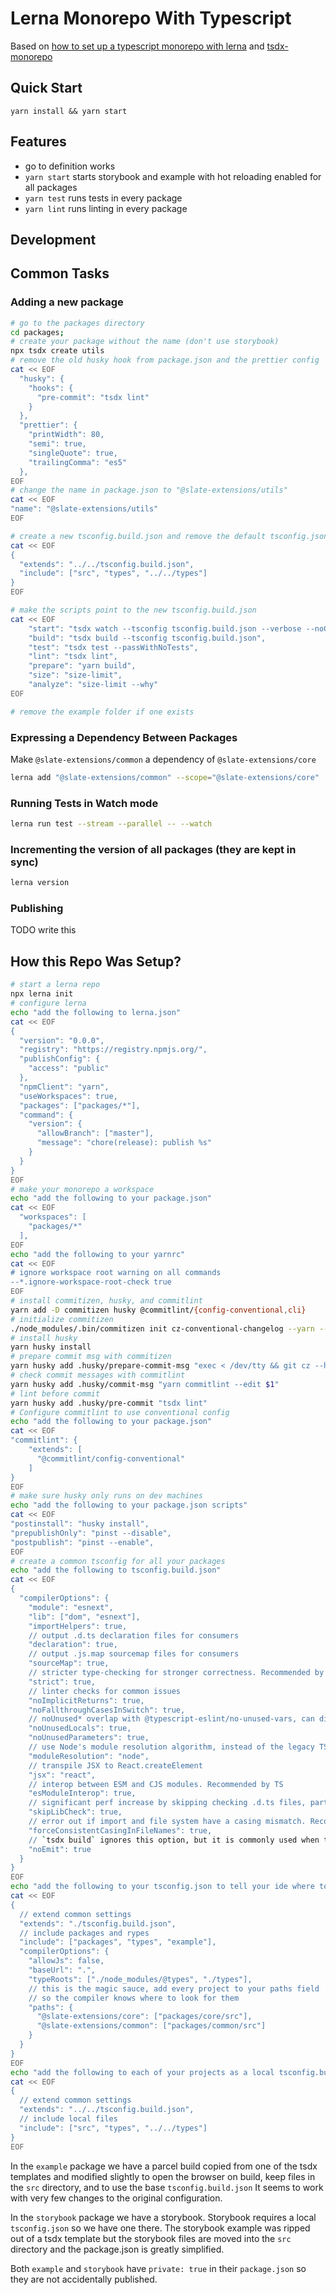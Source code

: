# Lerna Monorepo With Typescript

Based on [how to set up a typescript monorepo with lerna](https://medium.com/@NiGhTTraX/how-to-set-up-a-typescript-monorepo-with-lerna-c6acda7d4559) and [tsdx-monorepo](https://github.com/jaredpalmer/tsdx-monorepo)

## Quick Start

`yarn install && yarn start`

## Features

- go to definition works
- `yarn start` starts storybook and example with hot reloading enabled for all packages
- `yarn test` runs tests in every package
- `yarn lint` runs linting in every package

## Development

## Common Tasks

### Adding a new package

```sh
# go to the packages directory
cd packages;
# create your package without the name (don't use storybook)
npx tsdx create utils
# remove the old husky hook from package.json and the prettier config
cat << EOF
  "husky": {
    "hooks": {
      "pre-commit": "tsdx lint"
    }
  },
  "prettier": {
    "printWidth": 80,
    "semi": true,
    "singleQuote": true,
    "trailingComma": "es5"
  },
EOF
# change the name in package.json to "@slate-extensions/utils"
cat << EOF
"name": "@slate-extensions/utils"
EOF

# create a new tsconfig.build.json and remove the default tsconfig.json
cat << EOF
{
  "extends": "../../tsconfig.build.json",
  "include": ["src", "types", "../../types"]
}
EOF

# make the scripts point to the new tsconfig.build.json
cat << EOF
    "start": "tsdx watch --tsconfig tsconfig.build.json --verbose --noClean",
    "build": "tsdx build --tsconfig tsconfig.build.json",
    "test": "tsdx test --passWithNoTests",
    "lint": "tsdx lint",
    "prepare": "yarn build",
    "size": "size-limit",
    "analyze": "size-limit --why"
EOF

# remove the example folder if one exists


```

### Expressing a Dependency Between Packages

Make `@slate-extensions/common` a dependency of `@slate-extensions/core`

```sh
lerna add "@slate-extensions/common" --scope="@slate-extensions/core"  [--dev] [--exact] [--peer]
```

### Running Tests in Watch mode

```sh
lerna run test --stream --parallel -- --watch
```

### Incrementing the version of all packages (they are kept in sync)

```sh
lerna version
```

### Publishing

TODO write this

## How this Repo Was Setup?

```sh
# start a lerna repo
npx lerna init
# configure lerna
echo "add the following to lerna.json"
cat << EOF
{
  "version": "0.0.0",
  "registry": "https://registry.npmjs.org/",
  "publishConfig": {
    "access": "public"
  },
  "npmClient": "yarn",
  "useWorkspaces": true,
  "packages": ["packages/*"],
  "command": {
    "version": {
      "allowBranch": ["master"],
      "message": "chore(release): publish %s"
    }
  }
}
EOF
# make your monorepo a workspace
echo "add the following to your package.json"
cat << EOF
  "workspaces": [
    "packages/*"
  ],
EOF
echo "add the following to your yarnrc"
cat << EOF
# ignore workspace root warning on all commands
--*.ignore-workspace-root-check true
EOF
# install commitizen, husky, and commitlint
yarn add -D commitizen husky @commitlint/{config-conventional,cli}
# initialize commitizen
./node_modules/.bin/commitizen init cz-conventional-changelog --yarn --save-dev --save-exact --force
# install husky
yarn husky install
# prepare commit msg with commitizen
yarn husky add .husky/prepare-commit-msg "exec < /dev/tty && git cz --hook || true"
# check commit messages with commitlint
yarn husky add .husky/commit-msg "yarn commitlint --edit $1"
# lint before commit
yarn husky add .husky/pre-commit "tsdx lint"
# Configure commitlint to use conventional config
echo "add the following to your package.json"
cat << EOF
"commitlint": {
    "extends": [
      "@commitlint/config-conventional"
    ]
}
EOF
# make sure husky only runs on dev machines
echo "add the following to your package.json scripts"
cat << EOF
"postinstall": "husky install",
"prepublishOnly": "pinst --disable",
"postpublish": "pinst --enable",
EOF
# create a common tsconfig for all your packages
echo "add the following to tsconfig.build.json"
cat << EOF
{
  "compilerOptions": {
    "module": "esnext",
    "lib": ["dom", "esnext"],
    "importHelpers": true,
    // output .d.ts declaration files for consumers
    "declaration": true,
    // output .js.map sourcemap files for consumers
    "sourceMap": true,
    // stricter type-checking for stronger correctness. Recommended by TS
    "strict": true,
    // linter checks for common issues
    "noImplicitReturns": true,
    "noFallthroughCasesInSwitch": true,
    // noUnused* overlap with @typescript-eslint/no-unused-vars, can disable if duplicative
    "noUnusedLocals": true,
    "noUnusedParameters": true,
    // use Node's module resolution algorithm, instead of the legacy TS one
    "moduleResolution": "node",
    // transpile JSX to React.createElement
    "jsx": "react",
    // interop between ESM and CJS modules. Recommended by TS
    "esModuleInterop": true,
    // significant perf increase by skipping checking .d.ts files, particularly those in node_modules. Recommended by TS
    "skipLibCheck": true,
    // error out if import and file system have a casing mismatch. Recommended by TS
    "forceConsistentCasingInFileNames": true,
    // `tsdx build` ignores this option, but it is commonly used when type-checking separately with `tsc`
    "noEmit": true
  }
}
EOF
echo "add the following to your tsconfig.json to tell your ide where to look for dependencies"
cat << EOF
{
  // extend common settings
  "extends": "./tsconfig.build.json",
  // include packages and rypes
  "include": ["packages", "types", "example"],
  "compilerOptions": {
    "allowJs": false,
    "baseUrl": ".",
    "typeRoots": ["./node_modules/@types", "./types"],
    // this is the magic sauce, add every project to your paths field
    // so the compiler knows where to look for them
    "paths": {
      "@slate-extensions/core": ["packages/core/src"],
      "@slate-extensions/common": ["packages/common/src"]
    }
  }
}
EOF
echo "add the following to each of your projects as a local tsconfig.build.json"
cat << EOF
{
  // extend common settings
  "extends": "../../tsconfig.build.json",
  // include local files
  "include": ["src", "types", "../../types"]
}
EOF
```

In the `example` package we have a parcel build copied from one of the tsdx templates and modified slightly to open the browser on build, keep files in the `src` directory, and to use the base `tsconfig.build.json`
It seems to work with very few changes to the original configuration.

In the `storybook` package we have a storybook.
Storybook requires a local `tsconfig.json` so we have one there.
The storybook example was ripped out of a tsdx template but the storybook files are moved into the `src` directory and the package.json is greatly simplified.

Both `example` and `storybook` have `private: true` in their `package.json` so they are not accidentally published.
